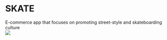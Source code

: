 # SKATE
E-commerce app that focuses on promoting street-style and skateboarding culture\
![](https://github.com/xcalimur/SKATE/blob/main/skate_demo_1.gif)
